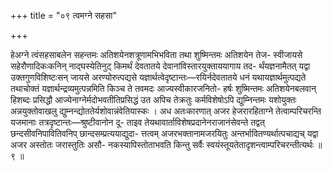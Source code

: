 +++
title = "०९ त्वमग्ने सहसा"

+++

हेअग्ने त्वंसहसाबलेन सहन्तमः अतिशयेनशत्रूणामभिभविता तथा शुष्मिन्तमः अतिशयेन तेज- स्वीजायसे सहेरौणादिकःकनिन् नाद्घस्येतिनुट् किमर्थं देवतातये देवानांविस्तारयुक्ताययागाय तद- र्थंयज्ञनामैतत् यद्वा उक्तगुणविशिष्टःसन् जायसे अरण्योरुत्पद्यसे यज्ञार्थत्वेदृष्टान्तः—रयिर्नदेवतातये धनं यथायज्ञार्थमुत्पद्यते तथाचोक्तं यज्ञार्थन्द्रव्यमुत्पन्नमिति किञ्च ते तवमदः आज्यस्वीकारजनितो- हर्षः शुष्मिन्तमः अतिशयेनबलवान् हिशब्दः प्रसिद्धौ आज्येनाग्नेर्मदोभवतीतिप्रसिद्धं उत अपिच तेक्रतुः कर्मविशेषोऽपि द्युम्निन्तमः यशोयुक्तः अन्नयुक्तोवाखलु द्युम्नन्द्योततेर्यशोवान्नंवेतियास्कः । अध अतःकारणात् अजर हेजरारहिताग्ने तेत्वाम्परिचरन्ति यजमानाः तत्रदृष्टान्तः—श्रुष्टीवानोन दू- ताइव तेयथावार्ताविशेषप्रदानेनराजानंसेवन्ते तद्वत् छन्दसीवनिपावितिवनिप् छान्दसम्प्रत्ययाद्युदा- त्तत्वम् अजरभक्तानामजरयितुः अन्तर्भावितण्यर्थात्पचाद्यच् यद्वा अजर अस्तोतः जरास्तुतिः असौ- नकस्यापिस्तोताभवति किन्तु सर्वैः स्वयंस्तूयतेतादृशन्त्वाम्परिचरन्तीत्यर्थः ॥ ९ ॥